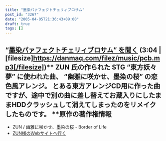```yaml
---
title: "墨染パァフェクトチェリィブロサム"
post_id: "3267"
date: "2005-04-05T21:36:43+09:00"
draft: true
tags: []
---
```



## “[墨染パァフェクトチェリィブロサム” を聞く](https://danmaq.com/filez/music/pcb.mp3) (3:04 | [filesize]https://danmaq.com/filez/music/pcb.mp3[/filesize])** ZUN 氏の作られた STG “東方妖々夢” に使われた曲、 “幽雅に咲かせ、墨染の桜” の恋色風アレンジ。 とある東方アレンジCD用に作った曲ですが、途中で別の曲に差し替えてお蔵入りにしたままHDDクラッシュして消えてしまったのをリメイクしたものです。  **原作の著作権情報

  * ZUN / 幽雅に咲かせ、墨染の桜 - Border of Life
  * [ZUN様のWebサイトへ行く](http://www16.big.or.jp/%7Ezun/)
